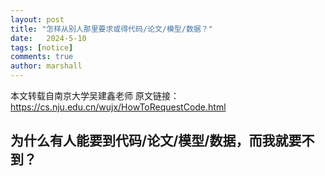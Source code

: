 ```yaml
---
layout: post
title: "怎样从别人那里要求或得代码/论文/模型/数据？"
date:   2024-5-10
tags: [notice]
comments: true
author: marshall
---
```


本文转载自南京大学吴建鑫老师
原文链接：https://cs.nju.edu.cn/wujx/HowToRequestCode.html


## 为什么有人能要到代码/论文/模型/数据，而我就要不到？